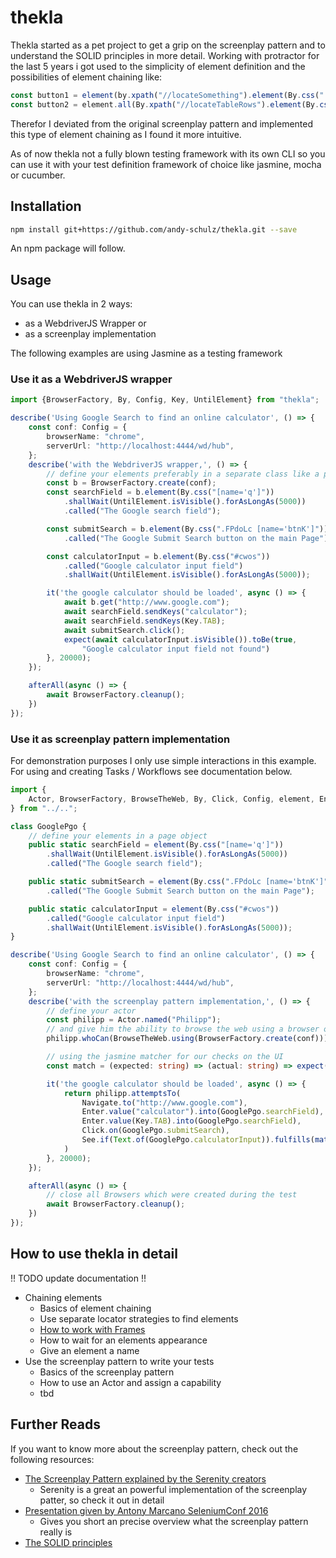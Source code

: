 # thekla
Thekla started as a pet project to get a grip on the screenplay pattern and to understand the SOLID principles in more detail. Working with protractor for the last 5 years i got used to the simplicity of element definition and the possibilities of element chaining like:

```typescript
const button1 = element(by.xpath("//locateSomething").element(By.css(".locateSomethingElse");
const button2 = element.all(By.xpath("//locateTableRows").element(By.css(".locateSubElement");
```
Therefor I deviated from the original screenplay pattern and implemented this type of element chaining as I found it more intuitive.

As of now thekla not a fully blown testing framework with its own CLI so you can use it with your test definition framework of choice like jasmine, mocha or cucumber.

## Installation 
```sh
npm install git+https://github.com/andy-schulz/thekla.git --save
```
An npm package will follow.

## Usage
You can use thekla in 2 ways:
* as a WebdriverJS Wrapper or
* as a screenplay implementation

The following examples are using Jasmine as a testing framework

### Use it as a WebdriverJS wrapper
```typescript
import {BrowserFactory, By, Config, Key, UntilElement} from "thekla";

describe('Using Google Search to find an online calculator', () => {
    const conf: Config = {
        browserName: "chrome",
        serverUrl: "http://localhost:4444/wd/hub",
    };
    describe('with the WebdriverJS wrapper,', () => {
        // define your elements preferably in a separate class like a page object
        const b = BrowserFactory.create(conf);
        const searchField = b.element(By.css("[name='q']"))
            .shallWait(UntilElement.isVisible().forAsLongAs(5000))
            .called("The Google search field");

        const submitSearch = b.element(By.css(".FPdoLc [name='btnK']"))
            .called("The Google Submit Search button on the main Page");

        const calculatorInput = b.element(By.css("#cwos"))
            .called("Google calculator input field")
            .shallWait(UntilElement.isVisible().forAsLongAs(5000));

        it('the google calculator should be loaded', async () => {
            await b.get("http://www.google.com");
            await searchField.sendKeys("calculator");
            await searchField.sendKeys(Key.TAB);
            await submitSearch.click();
            expect(await calculatorInput.isVisible()).toBe(true,
                "Google calculator input field not found")
        }, 20000);
    });

    afterAll(async () => {
        await BrowserFactory.cleanup();
    })
});
```
### Use it as screenplay pattern implementation

For demonstration purposes I only use simple interactions in this example. For using and creating Tasks / Workflows see documentation below.
````typescript
import {
    Actor, BrowserFactory, BrowseTheWeb, By, Click, Config, element, Enter, Key, Navigate, See, Text, UntilElement
} from "../..";

class GooglePgo {
    // define your elements in a page object
    public static searchField = element(By.css("[name='q']"))
        .shallWait(UntilElement.isVisible().forAsLongAs(5000))
        .called("The Google search field");

    public static submitSearch = element(By.css(".FPdoLc [name='btnK']"))
        .called("The Google Submit Search button on the main Page");

    public static calculatorInput = element(By.css("#cwos"))
        .called("Google calculator input field")
        .shallWait(UntilElement.isVisible().forAsLongAs(5000));
}
````
```typescript
describe('Using Google Search to find an online calculator', () => {
    const conf: Config = {
        browserName: "chrome",
        serverUrl: "http://localhost:4444/wd/hub",
    };
    describe('with the screenplay pattern implementation,', () => {
        // define your actor
        const philipp = Actor.named("Philipp");
        // and give him the ability to browse the web using a browser of your choice
        philipp.whoCan(BrowseTheWeb.using(BrowserFactory.create(conf)));

        // using the jasmine matcher for our checks on the UI
        const match = (expected: string) => (actual: string) => expect(actual).toEqual(expected);

        it('the google calculator should be loaded', async () => {
            return philipp.attemptsTo(
                Navigate.to("http://www.google.com"),
                Enter.value("calculator").into(GooglePgo.searchField),
                Enter.value(Key.TAB).into(GooglePgo.searchField),
                Click.on(GooglePgo.submitSearch),
                See.if(Text.of(GooglePgo.calculatorInput)).fulfills(match("0"))
            )
        }, 20000);
    });

    afterAll(async () => {
        // close all Browsers which were created during the test
        await BrowserFactory.cleanup();
    })
});
```

## How to use thekla in detail
!! TODO update documentation !!
* Chaining elements
  * Basics of element chaining
  * Use separate locator strategies to find elements
  * [How to work with Frames](docs/creating_elements/WORKING_WITH_FRAMES.md)
  * How to wait for an elements appearance
  * Give an element a name
* Use the screenplay pattern to write your tests
  * Basics of the screenplay pattern
  * How to use an Actor and assign a capability
  * tbd


## Further Reads 
If you want to know more about the screenplay pattern, check out the following resources:
* [The Screenplay Pattern explained by the Serenity creators](https://serenity-js.org/design/screenplay-pattern.html)
  * Serenity is a great an powerful implementation of the screenplay patter, so check it out in detail
* [Presentation given by Antony Marcano SeleniumConf 2016](https://www.youtube.com/watch?v=8f8tdZBvAbI)
  * Gives you short an precise overview what the screenplay pattern really is
* [The SOLID principles](https://en.wikipedia.org/wiki/SOLID)
